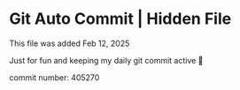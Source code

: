 # Git Auto Commit | Hidden File

This file was added Feb 12, 2025

Just for fun and keeping my daily git commit active 🤪

commit number: 405270
